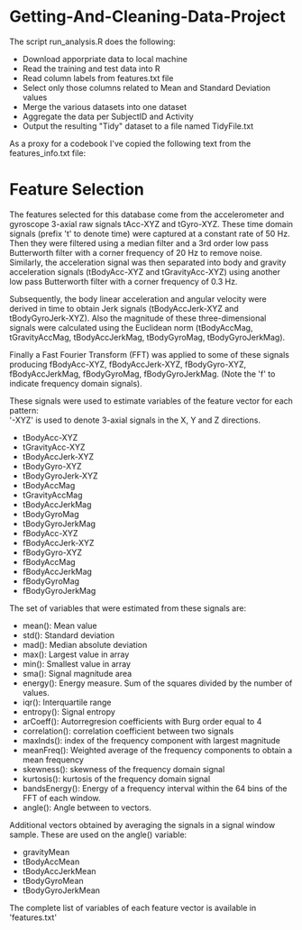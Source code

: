 Getting-And-Cleaning-Data-Project
=================================

The script run_analysis.R does the following:
 - Download apporpriate data to local machine
 - Read the training and test data into R
 - Read column labels from features.txt file
 - Select only those columns related to Mean and Standard Deviation values
 - Merge the various datasets into one dataset
 - Aggregate the data per SubjectID and Activity
 - Output the resulting "Tidy" dataset to a file named TidyFile.txt
 
 
As a proxy for a codebook I've copied the following text from the features_info.txt file:

Feature Selection 
=================

The features selected for this database come from the accelerometer and gyroscope 3-axial raw signals tAcc-XYZ and tGyro-XYZ. These time domain signals (prefix 't' to denote time) were captured at a constant rate of 50 Hz. Then they were filtered using a median filter and a 3rd order low pass Butterworth filter with a corner frequency of 20 Hz to remove noise. Similarly, the acceleration signal was then separated into body and gravity acceleration signals (tBodyAcc-XYZ and tGravityAcc-XYZ) using another low pass Butterworth filter with a corner frequency of 0.3 Hz. 

Subsequently, the body linear acceleration and angular velocity were derived in time to obtain Jerk signals (tBodyAccJerk-XYZ and tBodyGyroJerk-XYZ). Also the magnitude of these three-dimensional signals were calculated using the Euclidean norm (tBodyAccMag, tGravityAccMag, tBodyAccJerkMag, tBodyGyroMag, tBodyGyroJerkMag). 

Finally a Fast Fourier Transform (FFT) was applied to some of these signals producing fBodyAcc-XYZ, fBodyAccJerk-XYZ, fBodyGyro-XYZ, fBodyAccJerkMag, fBodyGyroMag, fBodyGyroJerkMag. (Note the 'f' to indicate frequency domain signals). 

These signals were used to estimate variables of the feature vector for each pattern:  
'-XYZ' is used to denote 3-axial signals in the X, Y and Z directions.

 - tBodyAcc-XYZ
 - tGravityAcc-XYZ
 - tBodyAccJerk-XYZ
 - tBodyGyro-XYZ
 - tBodyGyroJerk-XYZ
 - tBodyAccMag
 - tGravityAccMag
 - tBodyAccJerkMag
 - tBodyGyroMag
 - tBodyGyroJerkMag
 - fBodyAcc-XYZ
 - fBodyAccJerk-XYZ
 - fBodyGyro-XYZ
 - fBodyAccMag
 - fBodyAccJerkMag
 - fBodyGyroMag
 - fBodyGyroJerkMag

The set of variables that were estimated from these signals are: 

 - mean(): Mean value
 - std(): Standard deviation
 - mad(): Median absolute deviation 
 - max(): Largest value in array
 - min(): Smallest value in array
 - sma(): Signal magnitude area
 - energy(): Energy measure. Sum of the squares divided by the number of values. 
 - iqr(): Interquartile range 
 - entropy(): Signal entropy
 - arCoeff(): Autorregresion coefficients with Burg order equal to 4
 - correlation(): correlation coefficient between two signals
 - maxInds(): index of the frequency component with largest magnitude
 - meanFreq(): Weighted average of the frequency components to obtain a mean frequency
 - skewness(): skewness of the frequency domain signal 
 - kurtosis(): kurtosis of the frequency domain signal 
 - bandsEnergy(): Energy of a frequency interval within the 64 bins of the FFT of each window.
 - angle(): Angle between to vectors.

Additional vectors obtained by averaging the signals in a signal window sample. These are used on the angle() variable:

 - gravityMean
 - tBodyAccMean
 - tBodyAccJerkMean
 - tBodyGyroMean
 - tBodyGyroJerkMean

The complete list of variables of each feature vector is available in 'features.txt'
